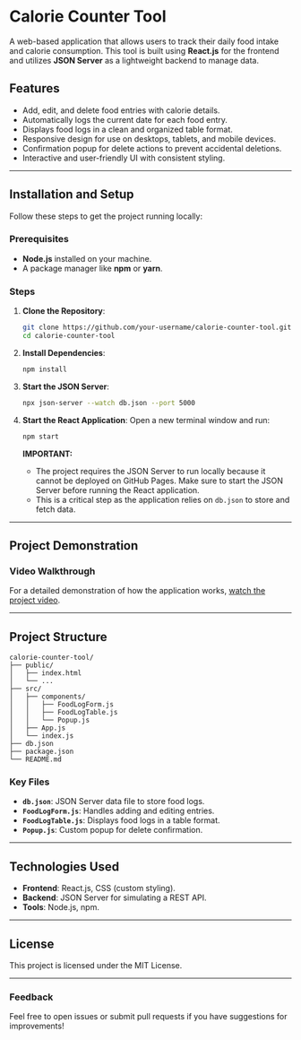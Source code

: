 # Calorie Counter Tool

A web-based application that allows users to track their daily food intake and calorie consumption. This tool is built using **React.js** for the frontend and utilizes **JSON Server** as a lightweight backend to manage data.

## Features
- Add, edit, and delete food entries with calorie details.
- Automatically logs the current date for each food entry.
- Displays food logs in a clean and organized table format.
- Responsive design for use on desktops, tablets, and mobile devices.
- Confirmation popup for delete actions to prevent accidental deletions.
- Interactive and user-friendly UI with consistent styling.

---

## Installation and Setup
Follow these steps to get the project running locally:

### Prerequisites
- **Node.js** installed on your machine.
- A package manager like **npm** or **yarn**.

### Steps

1. **Clone the Repository**:
   ```bash
   git clone https://github.com/your-username/calorie-counter-tool.git
   cd calorie-counter-tool
   ```

2. **Install Dependencies**:
   ```bash
   npm install
   ```

3. **Start the JSON Server**:
   ```bash
   npx json-server --watch db.json --port 5000
   ```

4. **Start the React Application**:
   Open a new terminal window and run:
   ```bash
   npm start
   ```


   **IMPORTANT:**
   - The project requires the JSON Server to run locally because it cannot be deployed on GitHub Pages. Make sure to start the JSON Server before running the React application.
   - This is a critical step as the application relies on `db.json` to store and fetch data.

---

## Project Demonstration

### Video Walkthrough
For a detailed demonstration of how the application works, [watch the project video](./path-to-your-video-file.mp4).

---

## Project Structure
```
calorie-counter-tool/
├── public/
│   ├── index.html
│   └── ...
├── src/
│   ├── components/
│   │   ├── FoodLogForm.js
│   │   ├── FoodLogTable.js
│   │   └── Popup.js
│   ├── App.js
│   └── index.js
├── db.json
├── package.json
└── README.md
```

### Key Files
- **`db.json`**: JSON Server data file to store food logs.
- **`FoodLogForm.js`**: Handles adding and editing entries.
- **`FoodLogTable.js`**: Displays food logs in a table format.
- **`Popup.js`**: Custom popup for delete confirmation.

---

## Technologies Used
- **Frontend**: React.js, CSS (custom styling).
- **Backend**: JSON Server for simulating a REST API.
- **Tools**: Node.js, npm.

---

## License
This project is licensed under the MIT License.

---

### Feedback
Feel free to open issues or submit pull requests if you have suggestions for improvements!

